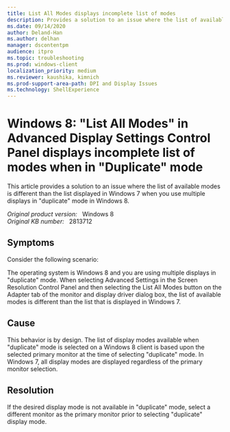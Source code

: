 ```yaml
---
title: List All Modes displays incomplete list of modes 
description: Provides a solution to an issue where the list of available modes is different than the list displayed in Windows 7 when you use multiple displays in duplicate mode in Windows 8.
ms.date: 09/14/2020
author: Deland-Han
ms.author: delhan
manager: dscontentpm
audience: itpro
ms.topic: troubleshooting
ms.prod: windows-client
localization_priority: medium
ms.reviewer: kaushika, kimnich
ms.prod-support-area-path: DPI and Display Issues
ms.technology: ShellExperience
---
```

# Windows 8: "List All Modes" in Advanced Display Settings Control Panel displays incomplete list of modes when in "Duplicate" mode

This article provides a solution to an issue where the list of available modes is different than the list displayed in Windows 7
when you use multiple displays in "duplicate" mode in Windows 8.

_Original product version:_ &nbsp; Windows 8  
_Original KB number:_ &nbsp; 2813712

## Symptoms

Consider the following scenario:

The operating system is Windows 8 and you are using multiple displays in "duplicate" mode. When selecting Advanced Settings in the Screen Resolution Control Panel and then selecting the List All Modes button on the Adapter tab of the monitor and display driver dialog box, the list of available modes is different than the list that is displayed in Windows 7.

## Cause

This behavior is by design. The list of display modes available when "duplicate" mode is selected on a Windows 8 client is based upon the selected primary monitor at the time of selecting "duplicate" mode. In Windows 7, all display modes are displayed regardless of the primary monitor selection.

## Resolution

If the desired display mode is not available in "duplicate" mode, select a different monitor as the primary monitor prior to selecting "duplicate" display mode.

